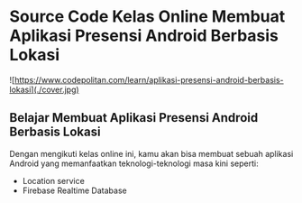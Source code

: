 # Source Code Kelas Online Membuat Aplikasi Presensi Android Berbasis Lokasi

![https://www.codepolitan.com/learn/aplikasi-presensi-android-berbasis-lokasi](./cover.jpg)

## Belajar Membuat Aplikasi Presensi Android Berbasis Lokasi

Dengan mengikuti kelas online ini, kamu akan bisa membuat sebuah aplikasi Android yang memanfaatkan teknologi-teknologi masa kini seperti:

- Location service
- Firebase Realtime Database
